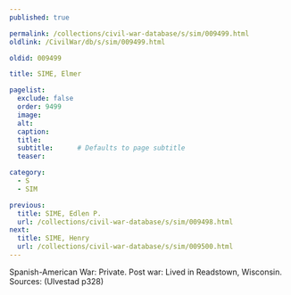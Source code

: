 ```yaml
---
published: true

permalink: /collections/civil-war-database/s/sim/009499.html
oldlink: /CivilWar/db/s/sim/009499.html

oldid: 009499

title: SIME, Elmer

pagelist:
  exclude: false
  order: 9499
  image: 
  alt:
  caption:
  title:
  subtitle:      # Defaults to page subtitle
  teaser:

category: 
  - S 
  - SIM

previous:
  title: SIME, Edlen P.
  url: /collections/civil-war-database/s/sim/009498.html  
next:
  title: SIME, Henry
  url: /collections/civil-war-database/s/sim/009500.html   
---
```

Spanish-American War: Private. Post war: Lived in Readstown, Wisconsin. Sources: (Ulvestad p328)